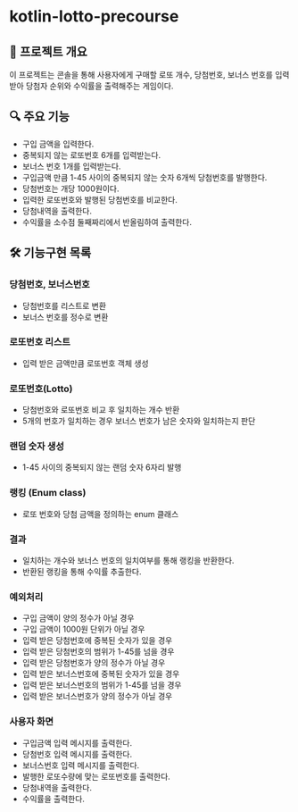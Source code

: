 # kotlin-lotto-precourse

## 📖 프로젝트 개요
이 프로젝트는 콘솔을 통해 사용자에게 구매할 로또 개수, 당첨번호, 보너스 번호를
입력 받아 당첨자 순위와 수익률을 출력해주는 게임이다.

## 🔍 주요 기능
- 구입 금액을 입력한다.
- 중복되지 않는 로또번호 6개를 입력받는다.
- 보너스 번호 1개를 입력받는다.
- 구입금액 만큼 1-45 사이의 중복되지 않는 숫자 6개씩 당첨번호를 발행한다.
- 당첨번호는 개당 1000원이다.
- 입력한 로또번호와 발행된 당첨번호를 비교한다.
- 당첨내역을 출력한다.
- 수익률을 소수점 둘째짜리에서 반올림하여 출력한다.

## 🛠️ 기능구현 목록

### 당첨번호, 보너스번호
- 당첨번호를 리스트로 변환
- 보너스 번호를 정수로 변환

### 로또번호 리스트
- 입력 받은 금액만큼 로또번호 객체 생성


### 로또번호(Lotto)
- 당첨번호와 로또번호 비교 후 일치하는 개수 반환
- 5개의 번호가 일치하는 경우 보너스 번호가 남은 숫자와 일치하는지 판단

### 랜덤 숫자 생성
- 1-45 사이의 중복되지 않는 랜덤 숫자 6자리 발행

### 랭킹 (Enum class)
- 로또 번호와 당첨 금액을 정의하는 enum 클래스

### 결과
- 일치하는 개수와 보너스 번호의 일치여부를 통해 랭킹을 반환한다.
- 반환된 랭킹을 통해 수익률 추출한다.

### 예외처리
- 구입 금액이 양의 정수가 아닐 경우
- 구입 금액이 1000원 단위가 아닐 경우
- 입력 받은 당첨번호에 중복된 숫자가 있을 경우
- 입력 받은 당첨번호의 범위가 1-45를 넘을 경우
- 입력 받은 당첨번호가 양의 정수가 아닐 경우
- 입력 받은 보너스번호에 중복된 숫자가 있을 경우
- 입력 받은 보너스번호의 범위가 1-45를 넘을 경우
- 입력 받은 보너스번호가 양의 정수가 아닐 경우

### 사용자 화면
- 구입금액 입력 메시지를 출력한다.
- 당첨번호 입력 메시지를 출력한다.
- 보너스번호 입력 메시지를 출력한다.
- 발행한 로또수량에 맞는 로또번호를 출력한다.
- 당첨내역을 출력한다.
- 수익률을 출력한다.